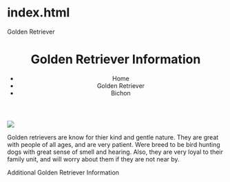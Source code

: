 # index.html
Golden Retriever
<!DOCTYPE html>
<html>
  <head>
      <title>Dog Breeds
      <link rel="styes.css" href= "styles.css" type="text/css">
      <! -- metadata, links to css files,SEO -->
      </title>
  </head>
  <body>
   <header>
      <h1>Golden Retriever Information</h1>
      <script src="javascript.js"></script>
      <nav>
        <ul>
         <li> <a>Home</a></li>
         <li> <a>Golden Retriever</a></li>
         <li> <a>Bichon</a></li>
        </ul>
      </nav>
    </header>
       <img src="https://live.staticflickr.com/3722/10581910556_659c71691b_b.jpg"/150>
       <p>
           Golden retrievers are know for thier kind and gentle nature. 
           They are great with people of all ages, and are very patient.
           Were breed to be bird hunting dogs with great sense of smell and hearing.
           Also, they are very loyal to their family unit, and will worry about them if they are not near by.
       </p>
       <footer>
       Additional Golden Retriever Information
       </footer>
  </body>
</html> 
